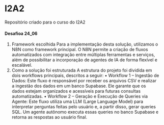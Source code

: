 # I2A2
Repositório criado para o curso do I2A2

#### Desafioa 24_06
1. Framework escolhida
Para a implementação desta solução, utilizamos o N8N como framework principal. O N8N
permite a criação de fluxos automatizados com integração entre múltiplas ferramentas e
serviços, além de possibilitar a incorporação de agentes de IA de forma flexível e escalável.
2. Como a solução foi estruturada
A estrutura do projeto foi dividida em dois workflows principais, descritos a seguir:
• Workflow 1 – Ingestão de Dados:
 Este fluxo é responsável por receber os arquivos CSV e realizar a ingestão dos dados em
um banco Supabase. Ele garante que os dados estejam organizados e acessíveis para futuras
consultas automatizadas.
• Workflow 2 – Geração e Execução de Queries via Agente:
 Este fluxo utiliza uma LLM (Large Language Model) para interpretar perguntas feitas pelo
usuário e, a partir disso, gerar queries SQL. Um agente autônomo executa essas queries no
banco Supabase e retorna as respostas ao usuário final.
